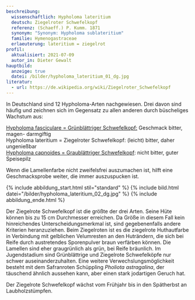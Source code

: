 ```yaml
---
beschreibung:
  wissenschaftlich: Hypholoma lateritium
  deutsch: Ziegelroter Schwefelkopf
  referenz: (Schaeff.) P. Kumm. 1871
  synonym: "Synonym: Hypholoma sublateritium"
  familie: Hymenogastraceae
  erlaeuterung: lateritium = ziegelrot
profil:
  aktualisiert: 2021-07-09
  autor_in: Dieter Gewalt
hauptbild:
  anzeige: true
  datei: /bilder/hypholoma_lateritium_01_dg.jpg
literatur:
  - url: https://de.wikipedia.org/wiki/Ziegelroter_Schwefelkopf
---
```

In Deutschland sind 12 Hypholoma-Arten nachgewiesen. Drei davon sind häufig und zeichnen sich im Gegensatz zu allen anderen durch büscheliges Wachstum aus:

[Hypholoma fasciculare = Grünblättriger Schwefelkopf:](/pilze/hypholoma-fasciculare-grünblättriger-schwefelkopf) Geschmack bitter, magen- darmgiftig\
Hypholoma lateritium = Ziegelroter Schwefelkopf: (leicht) bitter, daher ungenießbar\
[Hypholoma capnoides = Graublättriger Schwefelkopf](/pilze/hypholoma-capnoides-graublättriger-schwefelkopf): nicht bitter, guter Speisepilz

Wenn die Lamellenfarbe nicht zweifelsfrei auszumachen ist, hilft eine Geschmacksprobe weiter, die immer auszuspucken ist.

{% include abbildung_start.html stil="standard" %}
{% include bild.html datei="/bilder/hypholoma_lateritium_02_dg.jpg" %}
{% include abbildung_ende.html %}

Der Ziegelrote Schwefelkopf ist die größte der drei Arten. Seine Hüte können bis zu 15 cm Durchmesser erreichen. Da Größe in diesem Fall kein hinreichendes Unterscheidungsmerkmal ist, sind gegebenenfalls andere Kriterien heranzuziehen. Beim Ziegelroten ist es die ziegelrote Huthautfarbe in Verbindung mit gelblichen Velumresten an den Huträndern, die sich bei Reife durch austretendes Sporenpulver braun verfärben können. Die Lamellen sind eher graugrünlich als grün, bei Reife bräunlich. Im Jugendstadium sind Grünblättrige und Ziegelrote Schwefelköpfe nur schwer auseinanderzuhalten. Eine weitere Verwechslungsmöglichkeit besteht mit dem Safranroten Schüppling *Pholiota astragalina*, der täuschend ähnlich aussehen kann, aber einen stark jodartigen Geruch hat.

Der Ziegelrote Schwefelkopf wächst vom Frühjahr bis in den Spätherbst an Laubholzstümpfen.

